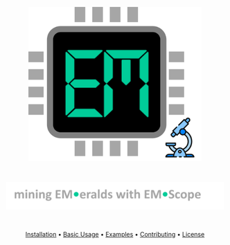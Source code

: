 <p align="center">
    <img src=".github/images/logo.png" alt="EM•Scope Logo" width="400">
</p>
<br>
<p align="center">
    <img src=".github/images/tagline.png" alt="EM•Scope TagLine" width="750">
</p>
<br>

<p align="center">
  <a href="#installation">Installation</a> •
  <a href="#usage">Basic Usage</a> •
  <a href="#examples">Examples</a> •
  <a href="#contributing">Contributing</a> •
  <a href="#license">License</a>
</p>
